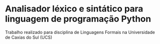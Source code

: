 # Analisador léxico e sintático para linguagem de programação Python
Trabalho realizado para disciplina de Linguagens Formais na Universidade de Caxias do Sul (UCS)
